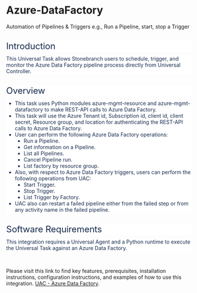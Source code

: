 # Azure-DataFactory
Automation of Pipelines &amp; Triggers e.g., Run a Pipeline, start, stop a Trigger

<h1 style='margin: 30px 0px 0px; padding: 0px; color: rgb(23, 43, 77); font-size: 24px; line-height: 1.25; letter-spacing: -0.01em; font-weight: normal; text-transform: none; border-bottom-color: rgb(28, 57, 94); font-family: -apple-system, BlinkMacSystemFont, "Segoe UI", Roboto, Oxygen, Ubuntu, "Fira Sans", "Droid Sans", "Helvetica Neue", sans-serif; font-style: normal; font-variant-ligatures: normal; font-variant-caps: normal; orphans: 2; text-align: start; text-indent: 0px; white-space: normal; widows: 2; word-spacing: 0px; -webkit-text-stroke-width: 0px; background-color: rgb(255, 255, 255); text-decoration-thickness: initial; text-decoration-style: initial; text-decoration-color: initial;'>Introduction</h1>
<p style='margin: 10px 0px 0px; padding: 0px; color: rgb(23, 43, 77); font-family: -apple-system, BlinkMacSystemFont, "Segoe UI", Roboto, Oxygen, Ubuntu, "Fira Sans", "Droid Sans", "Helvetica Neue", sans-serif; font-size: 14px; font-style: normal; font-variant-ligatures: normal; font-variant-caps: normal; font-weight: 400; letter-spacing: normal; orphans: 2; text-align: start; text-indent: 0px; text-transform: none; white-space: normal; widows: 2; word-spacing: 0px; -webkit-text-stroke-width: 0px; background-color: rgb(255, 255, 255); text-decoration-thickness: initial; text-decoration-style: initial; text-decoration-color: initial;'>This Universal Task allows Stonebranch users to schedule, trigger, and monitor the Azure Data Factory pipeline process directly from Universal Controller. &nbsp;</p>
<h1 style='margin: 30px 0px 0px; padding: 0px; color: rgb(23, 43, 77); font-size: 24px; line-height: 1.25; letter-spacing: -0.01em; font-weight: normal; text-transform: none; border-bottom-color: rgb(28, 57, 94); font-family: -apple-system, BlinkMacSystemFont, "Segoe UI", Roboto, Oxygen, Ubuntu, "Fira Sans", "Droid Sans", "Helvetica Neue", sans-serif; font-style: normal; font-variant-ligatures: normal; font-variant-caps: normal; orphans: 2; text-align: start; text-indent: 0px; white-space: normal; widows: 2; word-spacing: 0px; -webkit-text-stroke-width: 0px; background-color: rgb(255, 255, 255); text-decoration-thickness: initial; text-decoration-style: initial; text-decoration-color: initial;'>Overview</h1>
<ul class="ak-ul" style='margin: 10px 0px 0px; list-style-type: disc; color: rgb(23, 43, 77); font-family: -apple-system, BlinkMacSystemFont, "Segoe UI", Roboto, Oxygen, Ubuntu, "Fira Sans", "Droid Sans", "Helvetica Neue", sans-serif; font-size: 14px; font-style: normal; font-variant-ligatures: normal; font-variant-caps: normal; font-weight: 400; letter-spacing: normal; orphans: 2; text-align: start; text-indent: 0px; text-transform: none; white-space: normal; widows: 2; word-spacing: 0px; -webkit-text-stroke-width: 0px; background-color: rgb(255, 255, 255); text-decoration-thickness: initial; text-decoration-style: initial; text-decoration-color: initial;'>
    <li>
        <p style="margin: 0px; padding: 0px;">This task uses&nbsp;Python modules azure-mgmt-resource and azure-mgmt-datafactory to make REST-API calls to Azure Data Factory.</p>
    </li>
    <li>
        <p style="margin: 0px; padding: 0px;">This task will use the Azure Tenant id, Subscription id, client id, client secret, Resource group, and location for authenticating the REST-API calls to Azure Data Factory.&nbsp;</p>
    </li>
    <li>
        <p style="margin: 0px; padding: 0px;">User can perform the following Azure Data Factory operations:</p>
        <ul class="ak-ul" style="margin: 0px; list-style-type: disc;">
            <li>
                <p style="margin: 0px; padding: 0px;">Run a Pipeline.&nbsp;</p>
            </li>
            <li>
                <p style="margin: 0px; padding: 0px;">Get information on a Pipeline.</p>
            </li>
            <li>
                <p style="margin: 0px; padding: 0px;">List all Pipelines.</p>
            </li>
            <li>
                <p style="margin: 0px; padding: 0px;">Cancel Pipeline run.</p>
            </li>
            <li>
                <p style="margin: 0px; padding: 0px;">List factory by resource group.</p>
            </li>
        </ul>
    </li>
    <li>
        <p style="margin: 0px; padding: 0px;">Also, with respect to Azure Data Factory triggers, users can perform the following operations from UAC:</p>
        <ul class="ak-ul" style="margin: 0px; list-style-type: disc;">
            <li>
                <p style="margin: 0px; padding: 0px;">Start Trigger.</p>
            </li>
            <li>
                <p style="margin: 0px; padding: 0px;">Stop Trigger.</p>
            </li>
            <li>
                <p style="margin: 0px; padding: 0px;">List Trigger by Factory.</p>
            </li>
        </ul>
    </li>
    <li>
        <p style="margin: 0px; padding: 0px;">UAC also can restart a failed pipeline either from the failed step or from any activity name in the failed pipeline.</p>
    </li>
</ul>
<h1 style='margin: 30px 0px 0px; padding: 0px; color: rgb(23, 43, 77); font-size: 24px; line-height: 1.25; letter-spacing: -0.01em; font-weight: normal; text-transform: none; border-bottom-color: rgb(28, 57, 94); font-family: -apple-system, BlinkMacSystemFont, "Segoe UI", Roboto, Oxygen, Ubuntu, "Fira Sans", "Droid Sans", "Helvetica Neue", sans-serif; font-style: normal; font-variant-ligatures: normal; font-variant-caps: normal; orphans: 2; text-align: start; text-indent: 0px; white-space: normal; widows: 2; word-spacing: 0px; -webkit-text-stroke-width: 0px; background-color: rgb(255, 255, 255); text-decoration-thickness: initial; text-decoration-style: initial; text-decoration-color: initial;'>Software Requirements</h1>
<p style='margin: 10px 0px 0px; padding: 0px; color: rgb(23, 43, 77); font-family: -apple-system, BlinkMacSystemFont, "Segoe UI", Roboto, Oxygen, Ubuntu, "Fira Sans", "Droid Sans", "Helvetica Neue", sans-serif; font-size: 14px; font-style: normal; font-variant-ligatures: normal; font-variant-caps: normal; font-weight: 400; letter-spacing: normal; orphans: 2; text-align: start; text-indent: 0px; text-transform: none; white-space: normal; widows: 2; word-spacing: 0px; -webkit-text-stroke-width: 0px; background-color: rgb(255, 255, 255); text-decoration-thickness: initial; text-decoration-style: initial; text-decoration-color: initial;'>This integration requires a Universal Agent and a Python runtime to execute the Universal Task against an Azure Data Factory.</p>

<p>&nbsp;</p>
Please visit this link to find key features, prerequisites, installation instructions, configuration instructions, and examples of how to use this integration. 
<a href="https://docs.stonebranch.com/confluence/display/UC69/UAC+-+Azure+Data+Factory">UAC - Azure Data Factory</a>.&nbsp;</li>
